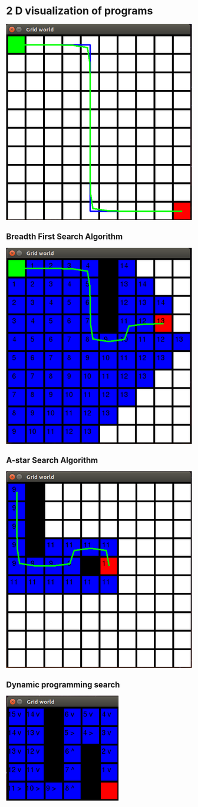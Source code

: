 # 2 D visualization of programs

![Path smoothing](../images/path-smoothing.png)

## Breadth First Search Algorithm

![bfs](../images/bfs_visual.png)

## A-star Search Algorithm

![a-star](../images/a_star_visual.png)

## Dynamic programming search

![dp](../images/dp_visual.png)
